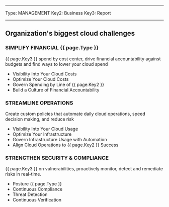 
---
Type: MANAGEMENT
Key2: Business
Key3: Report

---


## Organization's biggest cloud challenges

### SIMPLIFY FINANCIAL {{ page.Type }}

{{ page.Key3 }} spend by cost center, drive financial accountability against budgets and find ways to lower your cloud spend
* Visibility Into Your Cloud Costs
* Optimize Your Cloud Costs
* Govern Spending by Line of {{ page.Key2 }}
* Build a Culture of Financial Accountability

### STREAMLINE OPERATIONS

Create custom policies that automate daily cloud operations, speed decision making, and reduce risk

* Visibility Into Your Cloud Usage
* Optimize Your Infrastructure
* Govern Infrastructure Usage with Automation
* Align Cloud Operations to {{ page.Key2 }} Success

### STRENGTHEN SECURITY & COMPLIANCE

{{ page.Key3 }} on vulnerabilities, proactively monitor, detect and remediate risks in real-time.

* Posture {{ page.Type }}
* Continuous Compliance
* Threat Detection
* Continuous Verification
